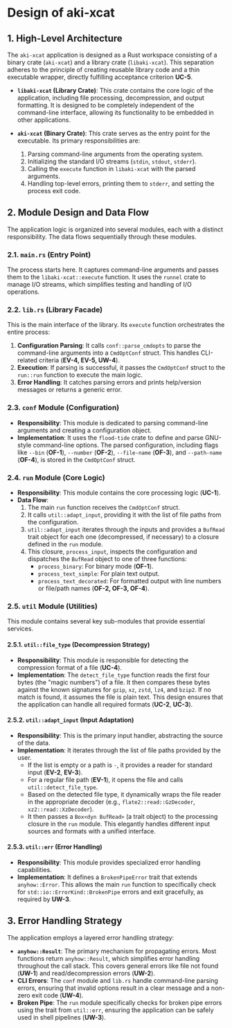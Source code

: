 # Design of aki-xcat

## 1. High-Level Architecture

The `aki-xcat` application is designed as a Rust workspace consisting of a binary crate (`aki-xcat`) and a library crate (`libaki-xcat`). This separation adheres to the principle of creating reusable library code and a thin executable wrapper, directly fulfilling acceptance criterion **UC-5**.

- **`libaki-xcat` (Library Crate)**: This crate contains the core logic of the application, including file processing, decompression, and output formatting. It is designed to be completely independent of the command-line interface, allowing its functionality to be embedded in other applications.

- **`aki-xcat` (Binary Crate)**: This crate serves as the entry point for the executable. Its primary responsibilities are:
    1.  Parsing command-line arguments from the operating system.
    2.  Initializing the standard I/O streams (`stdin`, `stdout`, `stderr`).
    3.  Calling the `execute` function in `libaki-xcat` with the parsed arguments.
    4.  Handling top-level errors, printing them to `stderr`, and setting the process exit code.

## 2. Module Design and Data Flow

The application logic is organized into several modules, each with a distinct responsibility. The data flows sequentially through these modules.

### 2.1. `main.rs` (Entry Point)

The process starts here. It captures command-line arguments and passes them to the `libaki-xcat::execute` function. It uses the `runnel` crate to manage I/O streams, which simplifies testing and handling of I/O operations.

### 2.2. `lib.rs` (Library Facade)

This is the main interface of the library. Its `execute` function orchestrates the entire process:

1.  **Configuration Parsing**: It calls `conf::parse_cmdopts` to parse the command-line arguments into a `CmdOptConf` struct. This handles CLI-related criteria (**EV-4, EV-5, UW-4**).
2.  **Execution**: If parsing is successful, it passes the `CmdOptConf` struct to the `run::run` function to execute the main logic.
3.  **Error Handling**: It catches parsing errors and prints help/version messages or returns a generic error.

### 2.3. `conf` Module (Configuration)

- **Responsibility**: This module is dedicated to parsing command-line arguments and creating a configuration object.
- **Implementation**: It uses the `flood-tide` crate to define and parse GNU-style command-line options. The parsed configuration, including flags like `--bin` (**OF-1**), `--number` (**OF-2**), `--file-name` (**OF-3**), and `--path-name` (**OF-4**), is stored in the `CmdOptConf` struct.

### 2.4. `run` Module (Core Logic)

- **Responsibility**: This module contains the core processing logic (**UC-1**).
- **Data Flow**:
    1.  The main `run` function receives the `CmdOptConf` struct.
    2.  It calls `util::adapt_input`, providing it with the list of file paths from the configuration.
    3.  `util::adapt_input` iterates through the inputs and provides a `BufRead` trait object for each one (decompressed, if necessary) to a closure defined in the `run` module.
    4.  This closure, `process_input`, inspects the configuration and dispatches the `BufRead` object to one of three functions:
        - `process_binary`: For binary mode (**OF-1**).
        - `process_text_simple`: For plain text output.
        - `process_text_decorated`: For formatted output with line numbers or file/path names (**OF-2, OF-3, OF-4**).

### 2.5. `util` Module (Utilities)

This module contains several key sub-modules that provide essential services.

#### 2.5.1. `util::file_type` (Decompression Strategy)

- **Responsibility**: This module is responsible for detecting the compression format of a file (**UC-4**).
- **Implementation**: The `detect_file_type` function reads the first four bytes (the "magic numbers") of a file. It then compares these bytes against the known signatures for `gzip`, `xz`, `zstd`, `lz4`, and `bzip2`. If no match is found, it assumes the file is plain text. This design ensures that the application can handle all required formats (**UC-2**, **UC-3**).

#### 2.5.2. `util::adapt_input` (Input Adaptation)

- **Responsibility**: This is the primary input handler, abstracting the source of the data.
- **Implementation**: It iterates through the list of file paths provided by the user.
    - If the list is empty or a path is `-`, it provides a reader for standard input (**EV-2**, **EV-3**).
    - For a regular file path (**EV-1**), it opens the file and calls `util::detect_file_type`.
    - Based on the detected file type, it dynamically wraps the file reader in the appropriate decoder (e.g., `flate2::read::GzDecoder`, `xz2::read::XzDecoder`).
    - It then passes a `Box<dyn BufRead>` (a trait object) to the processing closure in the `run` module. This elegantly handles different input sources and formats with a unified interface.

#### 2.5.3. `util::err` (Error Handling)

- **Responsibility**: This module provides specialized error handling capabilities.
- **Implementation**: It defines a `BrokenPipeError` trait that extends `anyhow::Error`. This allows the main `run` function to specifically check for `std::io::ErrorKind::BrokenPipe` errors and exit gracefully, as required by **UW-3**.

## 3. Error Handling Strategy

The application employs a layered error handling strategy:

- **`anyhow::Result`**: The primary mechanism for propagating errors. Most functions return `anyhow::Result`, which simplifies error handling throughout the call stack. This covers general errors like file not found (**UW-1**) and read/decompression errors (**UW-2**).
- **CLI Errors**: The `conf` module and `lib.rs` handle command-line parsing errors, ensuring that invalid options result in a clear message and a non-zero exit code (**UW-4**).
- **Broken Pipe**: The `run` module specifically checks for broken pipe errors using the trait from `util::err`, ensuring the application can be safely used in shell pipelines (**UW-3**).
